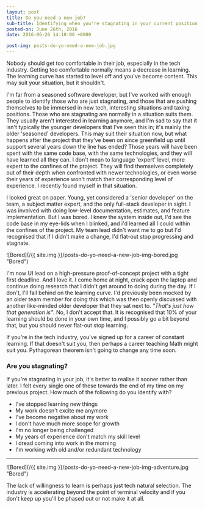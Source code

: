 ```yaml
---
layout: post
title: Do you need a new job?
sub-title: Identifying when you're stagnating in your current position
posted-on: June 26th, 2016
date: 2016-06-26 14:10:00 +0000

post-img: posts-do-yo-need-a-new-job.jpg
---
```


Nobody should get too comfortable in their job, especially in the tech industry. Getting too comfortable normally means a decrease in learning. The learning curve has started to level off and you've become content. This may suit your situation, but it shouldn't.

I'm far from a seasoned software developer, but I've worked with enough people to identify those who are just stagnating, and those that are pushing themselves to be immersed in new tech, interesting situations and taxing positions. Those who are stagnating are normally in a situation suits them. They usually aren't interested in learning anymore, and I'm sad to say that it isn't typically the younger developers that I've seen this in; it's mainly the older 'seasoned' developers. This may suit their situation now, but what happens after the project that they've been on since greenfield up until support several years down the line has ended? Those years will have been spent with the same code base, with the same technologies, and they will have learned all they can. I don't mean to language 'expert' level, more expert to the confines of the project. They will find themselves completely out of their depth when confronted with newer technologies, or even worse their years of experience won't match their corresponding level of experience. I recently found myself in that situation.

I looked great on paper. Young, yet considered a 'senior developer' on the team, a subject matter expert, and the only full-stack developer in sight. I was involved with doing low-level documentation, estimates, and feature implementation. But I was bored. I knew the system inside out, I'd see the code base in my eye-lids when I blinked, and i'd learned all I could within the confines of the project. My team lead didn't want me to go but I'd recognised that if I didn't make a change, I'd flat-out stop progressing and stagnate.

![Bored](/{{ site.img }}/posts-do-yo-need-a-new-job-img-bored.jpg "Bored")


I'm now UI lead on a high-pressure proof-of-concept project with a tight first deadline. And I love it. I come home at night, crack open the laptop and continue doing research that I didn't get around to doing during the day. If I don't, I'll fall behind on the learning curve. I'd previously been mocked by an older team member for doing this which was then openly discussed with another like-minded older developer that they sat next to. _"That's just how that generation is"_. No, I don't accept that. It is recognised that 10% of your learning should be done in your own time, and I possibly go a bit beyond that, but you should never flat-out stop learning.

If you're in the tech industry, you've signed up for a career of constant learning. If that doesn't suit you, then perhaps a career teaching Math might suit you. Pythagorean theorem isn't going to change any time soon.

### Are you stagnating? ###

If you're stagnating in your job, it's better to realise it sooner rather than later. I felt every single one of these towards the end of my time on my previous project. How much of the following do you identify with?

* I've stopped learning new things
* My work doesn't excite me anymore
* I've become negative about my work
* I don't have much more scope for growth
* I'm no longer being challenged
* My years of experience don't match my skill level
* I dread coming into work in the morning
* I'm working with old and/or redundant technology


----------

![Bored](/{{ site.img }}/posts-do-yo-need-a-new-job-img-adventure.jpg "Bored")


The lack of willingness to learn is perhaps just tech natural selection. The industry is accelerating beyond the point of terminal velocity and if you don't keep up you'll be phased out or not make it at all.
